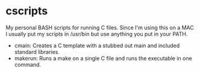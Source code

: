 # cscripts
My personal BASH scripts for running C files. Since I'm using this on a MAC I usually put my scripts in /usr/bin but use anything you put in your PATH. 

- cmain: Creates a C template with a stubbed out main and included standard libraries. 
- makerun: Runs a make on a single C file and runs the executable in one command. 
